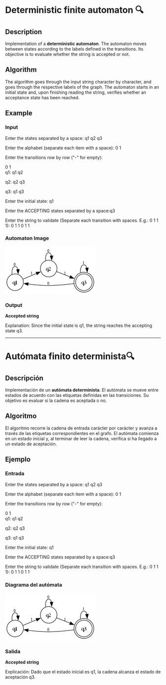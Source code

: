 # Deterministic finite automaton 🔍

## Description
Implementation of a **deterministic automaton**.
The automaton moves between states according to the labels defined in the transitions.
Its objective is to evaluate whether the string is accepted or not.

## Algorithm
The algorithm goes through the input string character by character, and goes through the respective labels of the graph.
The automaton starts in an initial state and, upon finishing reading the string, verifies whether an acceptance state has been reached.

## Example

### Input
Enter the states separated by a space: q1 q2 q3

Enter the alphabet (separate each item with a space): 0 1

Enter the transitions row by row ("-" for empty):
 
  0    1    
q1: q1 q2


q2: q2 q3

q3: q1 q3

Enter the initial state: q1

Enter the ACCEPTING states separated by a space:q3

Enter the string to validate (Separate each transition with spaces. E.g.: 0 1 1 1): 0 1 1 0 1 1

### Automaton Image
![Automaton Diagram](example.png)

### Output
**Accepted string**

Explanation: Since the initial state is q1, the string reaches the accepting state q3.

---

# Autómata finito determinista🔍

## Descripción
Implementación de un  **autómata determinista**.
El autómata se mueve entre estados de acuerdo con las etiquetas definidas en las transiciones. 
Su objetivo es evaluar si la cadena es aceptada o no.

## Algoritmo
El algoritmo recorre la cadena de entrada carácter por carácter y avanza a través de las etiquetas correspondientes en el grafo. 
El autómata comienza en un estado inicial y, al terminar de leer la cadena, verifica si ha llegado a un estado de aceptación.

## Ejemplo

### Entrada
Enter the states separated by a space: q1 q2 q3

Enter the alphabet (separate each item with a space): 0 1

Enter the transitions row by row ("-" for empty):
 
  0    1    
q1: q1 q2


q2: q2 q3

q3: q1 q3

Enter the initial state: q1

Enter the ACCEPTING states separated by a space:q3

Enter the string to validate (Separate each transition with spaces. E.g.: 0 1 1 1): 0 1 1 0 1 1

### Diagrama del autómata
![Automaton Diagram](example.png)

### Salida
**Accepted string**

Explicación: Dado que el estado inicial es q1, la cadena alcanza el estado de aceptación q3.
